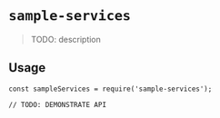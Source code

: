 # `sample-services`

> TODO: description

## Usage

```
const sampleServices = require('sample-services');

// TODO: DEMONSTRATE API
```
